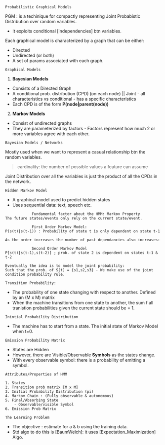 `Probabilistic Graphical Models`

PGM : is a techinique for compactly representing Joint Probabistic Distribution over random variables.
* It exploits conditional [independencies] btn variables.

Each graphical model is characterized by a graph that can be either:
* Directed
* Undirected (or both)
* A set of params associated with each graph.

`Graphical Models`
1. **Bayesian Models**
* Consists of a Directed Graph
* A conditional prob. distribution (CPD) (on each node) || Joint - all characteristics vs conditional - has a specific characteristics
* Each CPD is of the form **P(node|parent(node))**

2. **Markov Models**
* Consist of undirected graphs
* They are parameterized by factors - Factors represent how much 2 or more variables agree with each other.

`Bayesian Models / Networks`

Mostly used when we want to represent a casual relationship btn the random variables.
> cardinality: the number of possible values a feature can assume

Joint Distribution over all the variables is just the product of all the CPDs in the network.

`Hidden Markov Model`
* A graphical model used to predict hidden states
* Uses sequential data: text, speech etc.
~~~~
            Fundamental factor about the HMM: Markov Property
The future states/events only rely on the current state/event.

            First Order Markov Model:
P(s(t)|s(t-1)) : Probability of state t is only dependent on state t-1

As the order increases the number of past dependancies also increases:

            Second Order Markov Model
P[s(t)|s(t-1),s(t-2)] ; prob. of state 2 is dependent on states t-1 & t-2

Eventually the idea is to model the joint probability:
Such that the prob. of S(t) = {s1,s2,s3} - We make use of the joint condition probability rule.
~~~~

`Transition Probability:`
* The probability of one state changing with respect to another.
Defined by an (M x M) matrix
* When the machine transitions from one state to another, the sum f all tranistion probabilities given the current state should be = 1.

`Inintial Probability Distribution`
* The machine has to start from a state. The initial state of Markov Model when t=0.

`Emission Probability Matrix`
* States are Hidden
* However, there are Visible/Observable **Symbols** as the states change.
* With every observable symbol: there is a probability of emitting a symbol.

`Attributes/Properties of HMM`
~~~~
1. States
2. Transition prob matrix [M x M]
3. Initial Probability Distribution (pi)
4. Markov Chain : (Fully observable & autonomous)
5. Final/Absorbing State
    - Observable/visible Symbol
6. Emission Prob Matrix 
~~~~

`The Learning Problem`
* The objective : estimate for a & b using the training data.
* Std algo to do this is [BaumWelch]: it uses [Expectation_Maximization] Algo.



